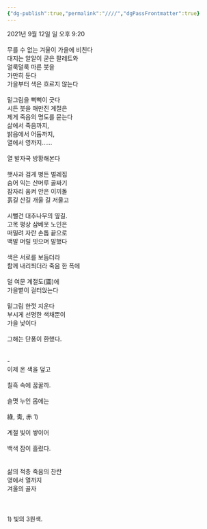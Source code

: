```yaml
---
{"dg-publish":true,"permalink":"////","dgPassFrontmatter":true}
---
```



2021년 9월 12일 일 오후 9:20<br/>
<br/>
무를 수 없는 겨울이 가을에 비친다<br/>
대지는 알알이 굳은 팔레트와<br/>
얼룩덜룩 마른 붓을<br/>
가만히 둔다<br/>
가을부터 색은 흐르지 않는다<br/>
<br/>
밑그림을 뻑뻑이 긋다<br/>
시든 붓을 매만진 계절은<br/>
제게 죽음의 명도를 묻는다<br/>
삶에서 죽음까지,<br/>
밝음에서 어둠까지,<br/>
열에서 영까지……<br/>
<br/>
열 발자국 방황해본다<br/>
<br/>
햇사과 검게 병든 벌레집<br/>
숨어 익는 산머루 골짜기 <br/>
잠자리 움켜 안은 이끼돌<br/>
흙길 산길 개울 길 저물고<br/>
<br/>
시뻘건 대추나무의 옆길.<br/>
고목 평상 삼베옷 노인은<br/>
떠밀려 자란 손톱 끝으로<br/>
백발 머릴 빗으며 말했다<br/>
<br/>
색은 서로를 보듬더라<br/>
함께 내리쬐더라 죽음 한 폭에<br/>
<br/>
덜 여문 계절도(圖)에<br/>
가을볕이 걸터앉는다<br/>
<br/>
밑그림 한껏 지운다<br/>
부시게 선명한 색채뿐이<br/>
가을 낯이다<br/>
<br/>
그해는 단풍이 환했다.<br/>
<br/>
<br/>
-<br/>
이제 온 색을 덮고<br/>
<br/>
칠흑 속에 꿈꿀까.<br/>
<br/>
슬몃 누인 몸에는<br/>
<br/>
綠, 靑, 赤 1)<br/>
<br/>
계절 빛이 쌓이어<br/>
<br/>
백색 잠이 흘렀다.<br/>
<br/>
<br/>
삶의 적층 죽음의 찬란<br/>
영에서 열까지<br/>
겨울의 골자<br/>
<br/>
<br/>
<br/>
1) 빛의 3원색. <br/>
<br/>